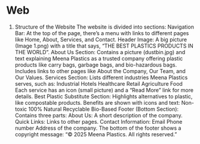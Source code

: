 # Web
1. Structure of the Website
The website is divided into sections:
Navigation Bar: At the top of the page, there’s a menu with links to different pages like Home, About, Services, and Contact.
Header Image: A big picture (Image 1.png) with a title that says, “THE BEST PLASTICS PRODUCTS IN THE WORLD”.
About Us Section:
Contains a picture (dustbin.jpg) and text explaining Meena Plastics as a trusted company offering plastic products like carry bags, garbage bags, and bio-hazardous bags.
Includes links to other pages like About the Company, Our Team, and Our Values.
Services Section:
Lists different industries Meena Plastics serves, such as:
Industrial
Hotels
Healthcare
Retail
Agriculture
Food
Each service has an icon (small picture) and a “Read More” link for more details.
Best Plastic Substitute Section:
Highlights alternatives to plastic, like compostable products.
Benefits are shown with icons and text:
Non-toxic
100% Natural
Recyclable
Bio-Based
Footer (Bottom Section):
Contains three parts:
About Us: A short description of the company.
Quick Links: Links to other pages.
Contact Information:
Email
Phone number
Address of the company.
The bottom of the footer shows a copyright message: “© 2025 Meena Plastics. All rights reserved.”
